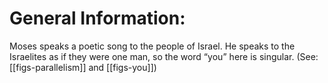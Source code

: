 # General Information:

Moses speaks a poetic song to the people of Israel. He speaks to the Israelites as if they were one man, so the word “you” here is singular. (See: [[figs-parallelism]] and [[figs-you]])